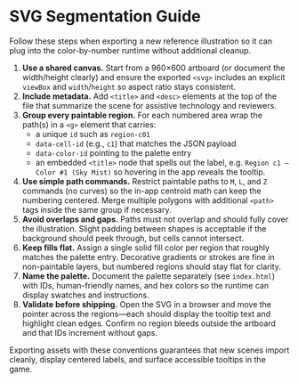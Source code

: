 # SVG Segmentation Guide

Follow these steps when exporting a new reference illustration so it can plug into the color-by-number runtime without additional cleanup.

1. **Use a shared canvas.** Start from a 960×600 artboard (or document the width/height clearly) and ensure the exported `<svg>` includes an explicit `viewBox` and `width`/`height` so aspect ratio stays consistent.
2. **Include metadata.** Add `<title>` and `<desc>` elements at the top of the file that summarize the scene for assistive technology and reviewers.
3. **Group every paintable region.** For each numbered area wrap the path(s) in a `<g>` element that carries:
   - a unique `id` such as `region-c01`
   - `data-cell-id` (e.g., `c1`) that matches the JSON payload
   - `data-color-id` pointing to the palette entry
   - an embedded `<title>` node that spells out the label, e.g. `Region c1 – Color #1 (Sky Mist)` so hovering in the app reveals the tooltip.
4. **Use simple path commands.** Restrict paintable paths to `M`, `L`, and `Z` commands (no curves) so the in-app centroid math can keep the numbering centered. Merge multiple polygons with additional `<path>` tags inside the same group if necessary.
5. **Avoid overlaps and gaps.** Paths must not overlap and should fully cover the illustration. Slight padding between shapes is acceptable if the background should peek through, but cells cannot intersect.
6. **Keep fills flat.** Assign a single solid fill color per region that roughly matches the palette entry. Decorative gradients or strokes are fine in non-paintable layers, but numbered regions should stay flat for clarity.
7. **Name the palette.** Document the palette separately (see `index.html`) with IDs, human-friendly names, and hex colors so the runtime can display swatches and instructions.
8. **Validate before shipping.** Open the SVG in a browser and move the pointer across the regions—each should display the tooltip text and highlight clean edges. Confirm no region bleeds outside the artboard and that IDs increment without gaps.

Exporting assets with these conventions guarantees that new scenes import cleanly, display centered labels, and surface accessible tooltips in the game.
